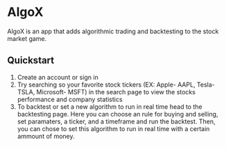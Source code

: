 # AlgoX
AlgoX is an app that adds algorithmic trading and backtesting to the stock market game. 

## Quickstart
1. Create an account or sign in 
2. Try searching so your favorite stock tickers (EX: Apple- AAPL, Tesla- TSLA, Microsoft- MSFT) in the search page to view the stocks performance and company statistics
3. To backtest or set a new algorithm to run in real time head to the backtesting page. Here you can choose an rule for buying and selling, set paramaters, a ticker, and a timeframe and run the backtest. Then, you can chose to set this algorithm to run in real time with a certain ammount of money. 
